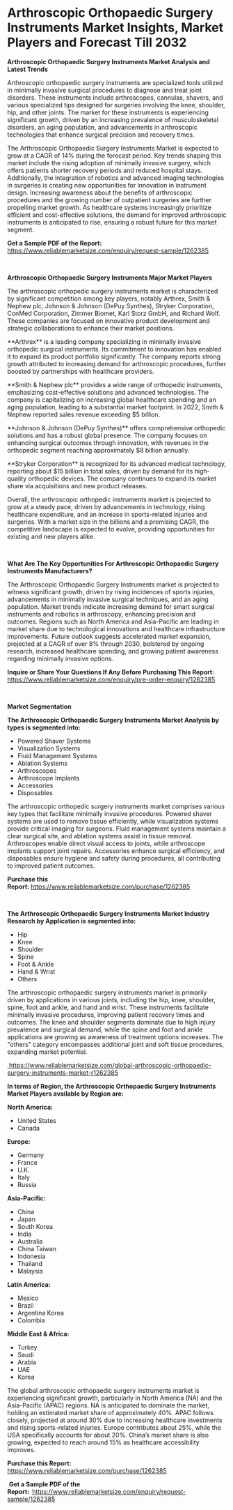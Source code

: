 <p><h1>Arthroscopic Orthopaedic Surgery Instruments Market Insights, Market Players and Forecast Till 2032</h1></p><p><strong>Arthroscopic Orthopaedic Surgery Instruments Market Analysis and Latest Trends</strong></p>
<p><p>Arthroscopic orthopaedic surgery instruments are specialized tools utilized in minimally invasive surgical procedures to diagnose and treat joint disorders. These instruments include arthroscopes, cannulas, shavers, and various specialized tips designed for surgeries involving the knee, shoulder, hip, and other joints. The market for these instruments is experiencing significant growth, driven by an increasing prevalence of musculoskeletal disorders, an aging population, and advancements in arthroscopic technologies that enhance surgical precision and recovery times.</p><p>The Arthroscopic Orthopaedic Surgery Instruments Market is expected to grow at a CAGR of 14% during the forecast period. Key trends shaping this market include the rising adoption of minimally invasive surgery, which offers patients shorter recovery periods and reduced hospital stays. Additionally, the integration of robotics and advanced imaging technologies in surgeries is creating new opportunities for innovation in instrument design. Increasing awareness about the benefits of arthroscopic procedures and the growing number of outpatient surgeries are further propelling market growth. As healthcare systems increasingly prioritize efficient and cost-effective solutions, the demand for improved arthroscopic instruments is anticipated to rise, ensuring a robust future for this market segment.</p></p>
<p><strong>Get a Sample PDF of the Report:&nbsp;</strong> <a href="https://www.reliablemarketsize.com/enquiry/request-sample/1262385?utm_campaign=3537&utm_medium=2&utm_source=Github&utm_content=ia&utm_term=14042025&utm_id=arthroscopic-orthopaedic-surgery-instruments">https://www.reliablemarketsize.com/enquiry/request-sample/1262385</a></p>
<p>&nbsp;</p>
<p><strong>Arthroscopic Orthopaedic Surgery Instruments Major Market Players</strong></p>
<p><p>The arthroscopic orthopedic surgery instruments market is characterized by significant competition among key players, notably Arthrex, Smith & Nephew plc, Johnson & Johnson (DePuy Synthes), Stryker Corporation, ConMed Corporation, Zimmer Biomet, Karl Storz GmbH, and Richard Wolf. These companies are focused on innovative product development and strategic collaborations to enhance their market positions.</p><p>**Arthrex** is a leading company specializing in minimally invasive orthopedic surgical instruments. Its commitment to innovation has enabled it to expand its product portfolio significantly. The company reports strong growth attributed to increasing demand for arthroscopic procedures, further boosted by partnerships with healthcare providers.</p><p>**Smith & Nephew plc** provides a wide range of orthopedic instruments, emphasizing cost-effective solutions and advanced technologies. The company is capitalizing on increasing global healthcare spending and an aging population, leading to a substantial market footprint. In 2022, Smith & Nephew reported sales revenue exceeding $5 billion.</p><p>**Johnson & Johnson (DePuy Synthes)** offers comprehensive orthopedic solutions and has a robust global presence. The company focuses on enhancing surgical outcomes through innovation, with revenues in the orthopedic segment reaching approximately $8 billion annually. </p><p>**Stryker Corporation** is recognized for its advanced medical technology, reporting about $15 billion in total sales, driven by demand for its high-quality orthopedic devices. The company continues to expand its market share via acquisitions and new product releases.</p><p>Overall, the arthroscopic orthopedic instruments market is projected to grow at a steady pace, driven by advancements in technology, rising healthcare expenditure, and an increase in sports-related injuries and surgeries. With a market size in the billions and a promising CAGR, the competitive landscape is expected to evolve, providing opportunities for existing and new players alike.</p></p>
<p>&nbsp;</p>
<p><strong>What Are The Key Opportunities For Arthroscopic Orthopaedic Surgery Instruments Manufacturers?</strong></p>
<p><p>The Arthroscopic Orthopaedic Surgery Instruments market is projected to witness significant growth, driven by rising incidences of sports injuries, advancements in minimally invasive surgical techniques, and an aging population. Market trends indicate increasing demand for smart surgical instruments and robotics in arthroscopy, enhancing precision and outcomes. Regions such as North America and Asia-Pacific are leading in market share due to technological innovations and healthcare infrastructure improvements. Future outlook suggests accelerated market expansion, projected at a CAGR of over 8% through 2030, bolstered by ongoing research, increased healthcare spending, and growing patient awareness regarding minimally invasive options.</p></p>
<p><strong>Inquire or Share Your Questions If Any Before Purchasing This Report:</strong> <a href="https://www.reliablemarketsize.com/enquiry/pre-order-enquiry/1262385?utm_campaign=3537&utm_medium=2&utm_source=Github&utm_content=ia&utm_term=14042025&utm_id=arthroscopic-orthopaedic-surgery-instruments">https://www.reliablemarketsize.com/enquiry/pre-order-enquiry/1262385</a></p>
<p>&nbsp;</p>
<p><strong>Market Segmentation</strong></p>
<p><strong>The Arthroscopic Orthopaedic Surgery Instruments Market Analysis by types is segmented into:</strong></p>
<p><ul><li>Powered Shaver Systems</li><li>Visualization Systems</li><li>Fluid Management Systems</li><li>Ablation Systems</li><li>Arthroscopes</li><li>Arthroscope Implants</li><li>Accessories</li><li>Disposables</li></ul></p>
<p><p>The arthroscopic orthopedic surgery instruments market comprises various key types that facilitate minimally invasive procedures. Powered shaver systems are used to remove tissue efficiently, while visualization systems provide critical imaging for surgeons. Fluid management systems maintain a clear surgical site, and ablation systems assist in tissue removal. Arthroscopes enable direct visual access to joints, while arthroscope implants support joint repairs. Accessories enhance surgical efficiency, and disposables ensure hygiene and safety during procedures, all contributing to improved patient outcomes.</p></p>
<p><strong>Purchase this Report:&nbsp;</strong><a href="https://www.reliablemarketsize.com/purchase/1262385?utm_campaign=3537&utm_medium=2&utm_source=Github&utm_content=ia&utm_term=14042025&utm_id=arthroscopic-orthopaedic-surgery-instruments">https://www.reliablemarketsize.com/purchase/1262385</a></p>
<p>&nbsp;</p>
<p><strong>The Arthroscopic Orthopaedic Surgery Instruments Market Industry Research by Application is segmented into:</strong></p>
<p><ul><li>Hip</li><li>Knee</li><li>Shoulder</li><li>Spine</li><li>Foot & Ankle</li><li>Hand & Wrist</li><li>Others</li></ul></p>
<p><p>The arthroscopic orthopaedic surgery instruments market is primarily driven by applications in various joints, including the hip, knee, shoulder, spine, foot and ankle, and hand and wrist. These instruments facilitate minimally invasive procedures, improving patient recovery times and outcomes. The knee and shoulder segments dominate due to high injury prevalence and surgical demand, while the spine and foot and ankle applications are growing as awareness of treatment options increases. The "others" category encompasses additional joint and soft tissue procedures, expanding market potential.</p></p>
<p><a href="https://www.reliablemarketsize.com/global-arthroscopic-orthopaedic-surgery-instruments-market-r1262385?utm_campaign=3537&utm_medium=2&utm_source=Github&utm_content=ia&utm_term=14042025&utm_id=arthroscopic-orthopaedic-surgery-instruments">&nbsp;https://www.reliablemarketsize.com/global-arthroscopic-orthopaedic-surgery-instruments-market-r1262385</a></p>
<p><strong>In terms of Region, the Arthroscopic Orthopaedic Surgery Instruments Market Players available by Region are:</strong></p>
<p>
    <p> <strong> North America: </strong>
        <ul>
            <li>United States</li>
            <li>Canada</li>
        </ul>
        </p> 
    <p> <strong> Europe: </strong>
        <ul>
            <li>Germany</li>
            <li>France</li>
            <li>U.K.</li>
            <li>Italy</li>
            <li>Russia</li>
        </ul>
        </p> 
    <p> <strong> Asia-Pacific: </strong>
        <ul>
            <li>China</li>
            <li>Japan</li>
            <li>South Korea</li>
            <li>India</li>
            <li>Australia</li>
            <li>China Taiwan</li>
            <li>Indonesia</li>
            <li>Thailand</li>
            <li>Malaysia</li>
        </ul>
        </p> 
    <p> <strong> Latin America: </strong>
        <ul>
            <li>Mexico</li>
            <li>Brazil</li>
            <li>Argentina Korea</li>
            <li>Colombia</li>
        </ul>
        </p> 
    <p> <strong> Middle East & Africa: </strong>
        <ul>
            <li>Turkey</li>
            <li>Saudi</li>
            <li>Arabia</li>
            <li>UAE</li>
            <li>Korea</li>
        </ul>
    </p>
    </p>
<p><p>The global arthroscopic orthopaedic surgery instruments market is experiencing significant growth, particularly in North America (NA) and the Asia-Pacific (APAC) regions. NA is anticipated to dominate the market, holding an estimated market share of approximately 40%. APAC follows closely, projected at around 30% due to increasing healthcare investments and rising sports-related injuries. Europe contributes about 25%, while the USA specifically accounts for about 20%. China’s market share is also growing, expected to reach around 15% as healthcare accessibility improves.</p></p>
<p><strong>Purchase this Report: </strong><a href="https://www.reliablemarketsize.com/purchase/1262385?utm_campaign=3537&utm_medium=2&utm_source=Github&utm_content=ia&utm_term=14042025&utm_id=arthroscopic-orthopaedic-surgery-instruments">https://www.reliablemarketsize.com/purchase/1262385</a></p>
<p>&nbsp;<strong>Get a Sample PDF of the Report:&nbsp;&nbsp;</strong><a href="https://www.reliablemarketsize.com/enquiry/request-sample/1262385?utm_campaign=3537&utm_medium=2&utm_source=Github&utm_content=ia&utm_term=14042025&utm_id=arthroscopic-orthopaedic-surgery-instruments">https://www.reliablemarketsize.com/enquiry/request-sample/1262385</a></p>
<p><strong></strong></p>
<p><p></p><p></p><p></p></p>